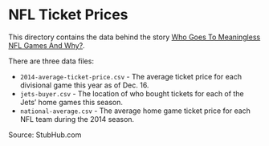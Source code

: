# NFL Ticket Prices

This directory contains the data behind the story [Who Goes To Meaningless NFL Games And Why?](http://fivethirtyeight.com/datalab/who-goes-to-meaningless-nfl-games-and-why/).

There are three data files:

 * `2014-average-ticket-price.csv` - The average ticket price for each divisional game this year as of Dec. 16.
 * `jets-buyer.csv` - The location of who bought tickets for each of the Jets’ home games this season. 
 * `national-average.csv` -  The average home game ticket price for each NFL team during the 2014 season.

Source: StubHub.com
